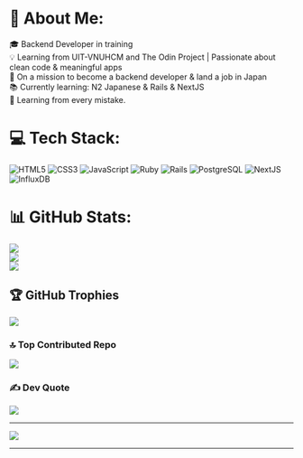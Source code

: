 
# 💫 About Me:
🎓 Backend Developer in training <br>
💡 Learning from UIT-VNUHCM and The Odin Project | Passionate about clean code & meaningful apps<br>
🚀 On a mission to become a backend developer & land a job in Japan <br>
📚 Currently learning: N2 Japanese & Rails & NextJS<br>
🌱 Learning from every mistake. 


# 💻 Tech Stack:
![HTML5](https://img.shields.io/badge/html5-%23E34F26.svg?style=for-the-badge&logo=html5&logoColor=white) 
![CSS3](https://img.shields.io/badge/css3-%231572B6.svg?style=for-the-badge&logo=css3&logoColor=white)
![JavaScript](https://img.shields.io/badge/javascript-%23323330.svg?style=for-the-badge&logo=javascript&logoColor=%23F7DF1E) 
![Ruby](https://img.shields.io/badge/Ruby-CC342D?style=for-the-badge&logo=ruby&logoColor=white) 
![Rails](https://img.shields.io/badge/Ruby_on_Rails-CC0000?style=for-the-badge&logo=ruby-on-rails&logoColor=white)
![PostgreSQL](https://img.shields.io/badge/PostgreSQL-green?style=for-the-badge) 
![NextJS](https://img.shields.io/badge/next%20js-000000?style=for-the-badge&logo=nextdotjs&logoColor=white) 
![InfluxDB](https://img.shields.io/badge/InfluxDB-22ADF6?style=for-the-badge&logo=InfluxDB&logoColor=white) 

# 📊 GitHub Stats:
![](https://github-readme-stats.vercel.app/api?username=Kuren20052002&theme=dark&hide_border=false&include_all_commits=false&count_private=false)<br/>
![](https://github-readme-streak-stats.herokuapp.com/?user=Kuren20052002&theme=dark&hide_border=false)<br/>
![](https://github-readme-stats.vercel.app/api/top-langs/?username=Kuren20052002&theme=dark&hide_border=false&include_all_commits=false&count_private=false&layout=compact)

## 🏆 GitHub Trophies
![](https://github-profile-trophy.vercel.app/?username=Kuren20052002&theme=onedark&no-frame=true&no-bg=false&margin-w=4)

### 🔝 Top Contributed Repo
![](https://github-contributor-stats.vercel.app/api?username=Kuren20052002&limit=5&theme=tokyonight&combine_all_yearly_contributions=true)

### ✍️  Dev Quote
![](https://quotes-github-readme.vercel.app/api?type=horizontal&theme=radical)

---
[![](https://visitcount.itsvg.in/api?id=Kuren20052002&icon=2&color=4)](https://visitcount.itsvg.in)

------
